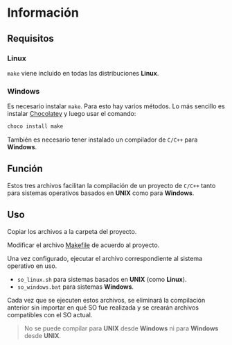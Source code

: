 # Información

## Requisitos

### Linux

`make` viene incluido en todas las distribuciones **Linux**.

### Windows

Es necesario instalar `make`. Para esto hay varios métodos. Lo más sencillo es instalar [Chocolatey](https://chocolatey.org/install) y luego usar el comando:

```bash
choco install make
```

También es necesario tener instalado un compilador de `C/C++` para **Windows**.

## Función

Estos tres archivos facilitan la compilación de un proyecto de `C/C++` tanto para sistemas operativos basados en **UNIX** como para **Windows**.

## Uso

Copiar los archivos a la carpeta del proyecto.

Modificar el archivo [Makefile](Makefile) de acuerdo al proyecto.

Una vez configurado, ejecutar el archivo correspondiente al sistema operativo en uso.

- `so_linux.sh` para sistemas basados en **UNIX** (como **Linux**).
- `so_windows.bat` para sistemas **Windows**.

Cada vez que se ejecuten estos archivos, se eliminará la compilación anterior sin importar en qué SO fue realizada y se crearán archivos compatibles con el SO actual.
> No se puede compilar para **UNIX** desde **Windows** ni para **Windows** desde **UNIX**.
